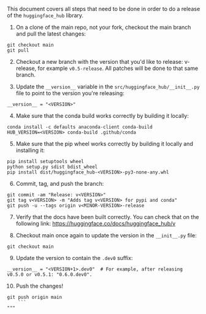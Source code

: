This document covers all steps that need to be done in order to do a release of the `huggingface_hub` library.

1. On a clone of the main repo, not your fork, checkout the main branch and pull the latest changes:
```
git checkout main
git pull
   ```

2. Checkout a new branch with the version that you'd like to release: v<MINOR-VERSION>-release,
for example `v0.5-release`. All patches will be done to that same branch.

3. Update the `__version__` variable in the `src/huggingface_hub/__init__.py` file to point
to the version you're releasing:
```
__version__ = "<VERSION>"
   ```

4. Make sure that the conda build works correctly by building it locally:
```
conda install -c defaults anaconda-client conda-build
HUB_VERSION=<VERSION> conda-build .github/conda
   ```

5. Make sure that the pip wheel works correctly by building it locally and installing it:
```
pip install setuptools wheel
python setup.py sdist bdist_wheel
pip install dist/huggingface_hub-<VERSION>-py3-none-any.whl
   ```

6. Commit, tag, and push the branch:
```
git commit -am "Release: v<VERSION>"
git tag v<VERSION> -m "Adds tag v<VERSION> for pypi and conda"
git push -u --tags origin v<MINOR-VERSION>-release
   ```

7. Verify that the docs have been built correctly. You can check that on the following link:
https://huggingface.co/docs/huggingface_hub/v<VERSION>

8. Checkout main once again to update the version in the `__init__.py` file:
```
git checkout main
   ```

9. Update the version to contain the `.dev0` suffix:
```
__version__ = "<VERSION+1>.dev0"  # For example, after releasing v0.5.0 or v0.5.1: "0.6.0.dev0".
   ```

10. Push the changes!
```
git push origin main
    ```
"""